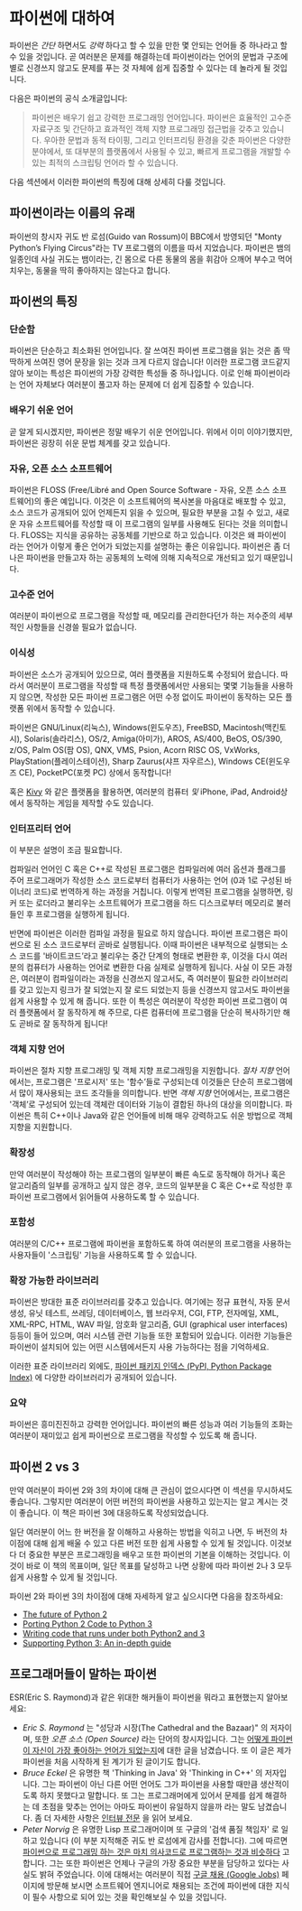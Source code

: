 # 파이썬에 대하여

파이썬은 _간단_ 하면서도 _강력_ 하다고 할 수 있을 만한 몇 안되는 언어들 중 하나라고 할 수 있을 것입니다. 곧 여러분은 문제를 해결하는데 파이썬이라는 언어의 문법과 구조에 별로 신경쓰지 않고도 문제를 푸는 것 자체에 쉽게 집중할 수 있다는 데 놀라게 될 것입니다.

다음은 파이썬의 공식 소개글입니다:

> 파이썬은 배우기 쉽고 강력한 프로그래밍 언어입니다. 파이썬은 효율적인 고수준 자료구조 및 간단하고 효과적인 객체 지향 프로그래밍 접근법을 갖추고 있습니다. 우아한 문법과 동적 타이핑, 그리고 인터프리팅 환경을 갖춘 파이썬은 다양한 분야에서, 또 대부분의 플랫폼에서 사용될 수 있고, 빠르게 프로그램을 개발할 수 있는 최적의 스크립팅 언어라 할 수 있습니다.

다음 섹션에서 이러한 파이썬의 특징에 대해 상세히 다룰 것입니다.

## 파이썬이라는 이름의 유래

파이썬의 창시자 귀도 반 로섬(Guido van Rossum)이 BBC에서 방영되던 "Monty Python’s Flying Circus"라는 TV 프로그램의 이름을 따서 지었습니다. 파이썬은 뱀의 일종인데 사실 귀도는 뱀이라는, 긴 몸으로 다른 동물의 몸을 휘감아 으깨어 부수고 먹어치우는, 동물을 딱히 좋아하지는 않는다고 합니다.

## 파이썬의 특징

### 단순함

파이썬은 단순하고 최소화된 언어입니다. 잘 쓰여진 파이썬 프로그램을 읽는 것은 좀 딱딱하게 쓰여진 영어 문장을 읽는 것과 크게 다르지 않습니다! 이러한 프로그램 코드같지 않아 보이는 특성은 파이썬의 가장 강력한 특성들 중 하나입니다. 이로 인해 파이썬이라는 언어 자체보다 여러분이 풀고자 하는 문제에 더 쉽게 집중할 수 있습니다.

### 배우기 쉬운 언어

곧 알게 되시겠지만, 파이썬은 정말 배우기 쉬운 언어입니다. 위에서 이미 이야기했지만, 파이썬은 굉장히 쉬운 문법 체계를 갖고 있습니다.

### 자유, 오픈 소스 소프트웨어

파이썬은 FLOSS (Free/Libré and Open Source Software - 자유, 오픈 소스 소프트웨어)의 좋은 예입니다. 이것은 이 소프트웨어의 복사본을 마음대로 배포할 수 있고, 소스 코드가 공개되어 있어 언제든지 읽을 수 있으며, 필요한 부분을 고칠 수 있고, 새로운 자유 소프트웨어를 작성할 때 이 프로그램의 일부를 사용해도 된다는 것을 의미합니다. FLOSS는 지식을 공유하는 공동체를 기반으로 하고 있습니다. 이것은 왜 파이썬이라는 언어가 이렇게 좋은 언어가 되었는지를 설명하는 좋은 이유입니다. 파이썬은 좀 더 나은 파이썬을 만들고자 하는 공동체의 노력에 의해 지속적으로 개선되고 있기 때문입니다.

### 고수준 언어

여러분이 파이썬으로 프로그램을 작성할 때, 메모리를 관리한다던가 하는 저수준의 세부적인 사항들을 신경쓸 필요가 없습니다.

### 이식성

파이썬은 소스가 공개되어 있으므로, 여러 플랫폼을 지원하도록 수정되어 왔습니다. 따라서 여러분이 프로그램을 작성할 때 특정 플랫폼에서만 사용되는 몇몇 기능들을 사용하지 않으면, 작성한 모든 파이썬 프로그램은 어떤 수정 없이도 파이썬이 동작하는 모든 플랫폼 위에서 동작할 수 있습니다.

파이썬은 GNU/Linux(리눅스), Windows(윈도우즈), FreeBSD, Macintosh(맥킨토시), Solaris(솔라리스), OS/2, Amiga(아미가), AROS, AS/400, BeOS, OS/390, z/OS, Palm OS(팜 OS), QNX, VMS, Psion, Acorn RISC OS, VxWorks, PlayStation(플레이스테이션), Sharp Zaurus(샤프 자우르스), Windows CE(윈도우즈 CE), PocketPC(포켓 PC) 상에서 동작합니다!

혹은 [Kivy](http://kivy.org) 와 같은 플랫폼을 활용하면, 여러분의 컴퓨터 _및_ iPhone, iPad, Android상에서 동작하는 게임을 제작할 수도 있습니다.

### 인터프리터 언어

이 부분은 설명이 조금 필요합니다.

컴파일러 언어인 C 혹은 C\++로 작성된 프로그램은 컴파일러에 여러 옵션과 플래그를 주어 프로그래머가 작성한 소스 코드로부터 컴퓨터가 사용하는 언어 (0과 1로 구성된 바이너리 코드)로 번역하게 하는 과정을 거칩니다. 이렇게 번역된 프로그램을 실행하면, 링커 또는 로더라고 불리우는 소프트웨어가 프로그램을 하드 디스크로부터 메모리로 불러들인 후 프로그램을 실행하게 됩니다.

반면에 파이썬은 이러한 컴파일 과정을 필요로 하지 않습니다. 파이썬 프로그램은 파이썬으로 된 소스 코드로부터 곧바로 실행됩니다. 이때 파이썬은 내부적으로 실행되는 소스 코드를 '바이트코드’라고 불리우는 중간 단계의 형태로 변환한 후, 이것을 다시 여러분의 컴퓨터가 사용하는 언어로 변환한 다음 실제로 실행하게 됩니다. 사실 이 모든 과정은, 여러분이 컴파일이라는 과정을 신경쓰지 않고서도, 즉 여러분이 필요한 라이브러리를 갖고 있는지 링크가 잘 되었는지 잘 로드 되었는지 등을 신경쓰지 않고서도 파이썬을 쉽게 사용할 수 있게 해 줍니다. 또한 이 특성은 여러분이 작성한 파이썬 프로그램이 여러 플랫폼에서 잘 동작하게 해 주므로, 다른 컴퓨터에 프로그램을 단순히 복사하기만 해도 곧바로 잘 동작하게 됩니다!

### 객체 지향 언어

파이썬은 절차 지향 프로그래밍 및 객체 지향 프로그래밍을 지원합니다. _절차 지향_ 언어에서는, 프로그램은 '프로시저' 또는 '함수’들로 구성되는데 이것들은 단순히 프로그램에서 많이 재사용되는 코드 조각들을 의미합니다. 반면 _객체 지향_ 언어에서는, 프로그램은 '객체’로 구성되어 있는데 객체란 데이터와 기능이 결합된 하나의 대상을 의미합니다. 파이썬은 특히 C++이나 Java와 같은 언어들에 비해 매우 강력하고도 쉬운 방법으로 객체 지향을 지원합니다.

### 확장성

만약 여러분이 작성해야 하는 프로그램의 일부분이 빠른 속도로 동작해야 하거나 혹은 알고리즘의 일부를 공개하고 싶지 않은 경우, 코드의 일부분을 C 혹은 C\++로 작성한 후 파이썬 프로그램에서 읽어들여 사용하도록 할 수 있습니다.

### 포함성

여러분의 C/C\++ 프로그램에 파이썬을 포함하도록 하여 여러분의 프로그램을 사용하는 사용자들이 '스크립팅' 기능을 사용하도록 할 수 있습니다.

### 확장 가능한 라이브러리

파이썬은 방대한 표준 라이브러리를 갖추고 있습니다. 여기에는 정규 표현식, 자동 문서 생성, 유닛 테스트, 쓰레딩, 데이터베이스, 웹 브라우저, CGI, FTP, 전자메일, XML, XML-RPC, HTML, WAV 파일, 암호화 알고리즘, GUI (graphical user interfaces) 등등이 들어 있으며, 여러 시스템 관련 기능들 또한 포함되어 있습니다. 이러한 기능들은 파이썬이 설치되어 있는 어떤 시스템에서든지 사용 가능하다는 점을 기억하세요.

이러한 표준 라이브러리 외에도, [파이썬 패키지 인덱스 (PyPI, Python Package Index)](http://pypi.python.org/pypi) 에 다양한 라이브러리가 공개되어 있습니다.

### 요약

파이썬은 흥미진진하고 강력한 언어입니다. 파이썬의 빠른 성능과 여러 기능들의 조화는 여러분이 재미있고 쉽게 파이썬으로 프로그램을 작성할 수 있도록 해 줍니다.

## 파이썬 2 vs 3

만약 여러분이 파이썬 2와 3의 차이에 대해 큰 관심이 없으시다면 이 섹션을 무시하셔도 좋습니다. 그렇지만 여러분이 어떤 버전의 파이썬을 사용하고 있는지는 알고 계시는 것이 좋습니다. 이 책은 파이썬 3에 대응하도록 작성되었습니다.

일단 여러분이 어느 한 버전을 잘 이해하고 사용하는 방법을 익히고 나면, 두 버전의 차이점에 대해 쉽게 배울 수 있고 다른 버전 또한 쉽게 사용할 수 있게 될 것입니다. 이것보다 더 중요한 부분은 프로그래밍을 배우고 또한 파이썬의 기본을 이해하는 것입니다. 이것이 바로 이 책의 목표이며, 일단 목표를 달성하고 나면 상황에 따라 파이썬 2나 3 모두 쉽게 사용할 수 있게 될 것입니다.

파이썬 2와 파이썬 3의 차이점에 대해 자세하게 알고 싶으시다면 다음을 참조하세요:

- [The future of Python 2](http://lwn.net/Articles/547191/)
- [Porting Python 2 Code to Python 3](https://docs.python.org/3/howto/pyporting.html)
- [Writing code that runs under both Python2 and 3](https://wiki.python.org/moin/PortingToPy3k/BilingualQuickRef)
- [Supporting Python 3: An in-depth guide](http://python3porting.com)

## 프로그래머들이 말하는 파이썬

ESR(Eric S. Raymond)과 같은 위대한 해커들이 파이썬을 뭐라고 표현했는지 알아보세요:

- _Eric S. Raymond_ 는 "성당과 시장(The Cathedral and the Bazaar)" 의 저자이며, 또한 _오픈 소스 (Open Source)_ 라는 단어의 창시자입니다. 그는 [어떻게 파이썬이 자신이 가장 좋아하는 언어가 되었는지](http://www.python.org/about/success/esr/)에 대한 글을 남겼습니다. 또 이 글은 제가 파이썬을 처음 시작하게 된 계기가 된 글이기도 합니다.
- _Bruce Eckel_ 은 유명한 책 'Thinking in Java' 와 'Thinking in C++' 의 저자입니다. 그는 파이썬이 아닌 다른 어떤 언어도 그가 파이썬을 사용할 때만큼 생산적이도록 하지 못했다고 말합니다. 또 그는 프로그래머에게 있어서 문제를 쉽게 해결하는 데 초점을 맞추는 언어는 아마도 파이썬이 유일하지 않을까 라는 말도 남겼습니다. 좀 더 자세한 사항은 [인터뷰 전문](http://www.artima.com/intv/aboutme.html) 을 읽어 보세요.
- _Peter Norvig_ 은 유명한 Lisp 프로그래머이며 또 구글의 '검색 품질 책임자' 로 일하고 있습니다 (이 부분 지적해준 귀도 반 로섬에게 감사를 전합니다). 그에 따르면 [파이썬으로 프로그래밍 하는 것은 마치 의사코드로 프로그램하는 것과 비슷하다](https://news.ycombinator.com/item?id=1803815) 고 합니다. 그는 또한 파이썬은 언제나 구글의 가장 중요한 부분을 담당하고 있다는 사실도 밝혀 주었습니다. 이에 대해서는 여러분이 직접 [구글 채용 (Google Jobs)](http://www.google.com/jobs/index.html) 페이지에 방문해 보시면 소프트웨어 엔지니어로 채용되는 조건에 파이썬에 대한 지식이 필수 사항으로 되어 있는 것을 확인해보실 수 있을 것입니다.

